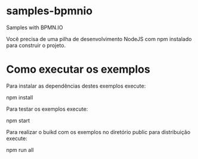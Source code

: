 # samples-bpmnio
Samples with BPMN.IO 

Você precisa de uma pilha de desenvolvimento NodeJS com npm instalado para construir o projeto.

# Como executar os exemplos

Para instalar as dependências destes exemplos execute:

npm install

Para testar os exemplos execute:

npm start

Para realizar o buikd com os exemplos no diretório public para distribuição execute:

npm run all

